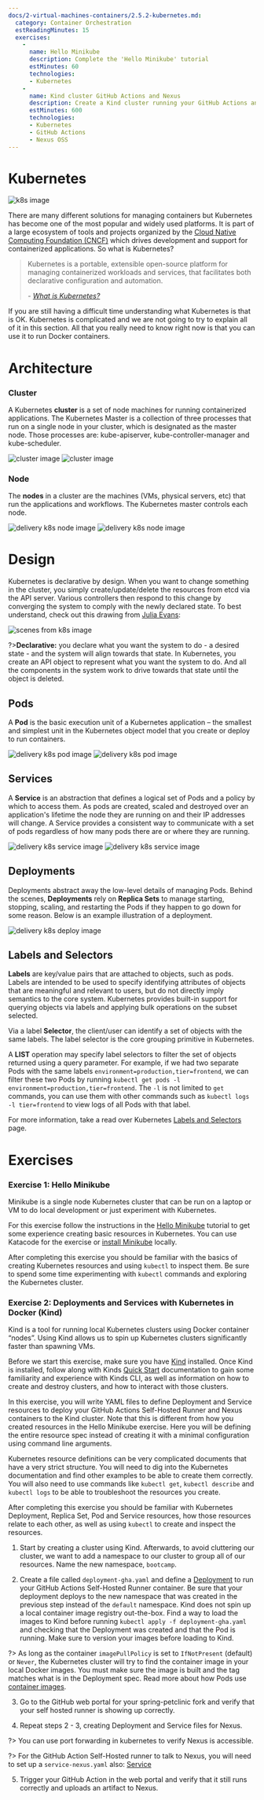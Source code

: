 ```yaml
---
docs/2-virtual-machines-containers/2.5.2-kubernetes.md:
  category: Container Orchestration
  estReadingMinutes: 15
  exercises:
    -
      name: Hello Minikube
      description: Complete the 'Hello Minikube' tutorial
      estMinutes: 60
      technologies:
      - Kubernetes
    -
      name: Kind cluster GitHub Actions and Nexus
      description: Create a Kind cluster running your GitHub Actions and Nexus containers
      estMinutes: 600
      technologies:
      - Kubernetes
      - GitHub Actions
      - Nexus OSS
---
```


# Kubernetes

![k8s image](img2/kubernetes.svg ':size=723x702 :class=icon :alt= k8s image')

There are many different solutions for managing containers but Kubernetes has become one of the most popular and widely used platforms. It is part of a large ecosystem of tools and projects organized by the [Cloud Native Computing Foundation (CNCF)](https://www.cncf.io/) which drives development and support for containerized applications. So what is Kubernetes?

> Kubernetes is a portable, extensible open-source platform for managing containerized workloads and services, that facilitates both declarative configuration and automation.
>
> _- [What is Kubernetes?](https://kubernetes.io/docs/concepts/overview/what-is-kubernetes/)_

If you are still having a difficult time understanding what Kubernetes is that is OK. Kubernetes is complicated and we are not going to try to explain all of it in this section. All that you really need to know right now is that you can use it to run Docker containers.

# Architecture

### Cluster

A Kubernetes **cluster** is a set of node machines for running containerized applications. The Kubernetes Master is a collection of three processes that run on a single node in your cluster, which is designated as the master node. Those processes are: kube-apiserver, kube-controller-manager and kube-scheduler.

![cluster image](img2/delivery-k8s-cluster_light.svg ':class=light-mode-img-center :alt= cluster image; light mode')
![cluster image](img2/delivery-k8s-cluster_dark.svg ':class=dark-mode-img-center :alt= cluster image; dark mode')

### Node

The **nodes** in a cluster are the machines (VMs, physical servers, etc) that run the applications and workflows. The Kubernetes master controls each node.

![delivery k8s node image](img2/delivery-k8s-node_light.svg ':class=light-mode-img-center :alt= delivery k8s node image; light mode')
![delivery k8s node image](img2/delivery-k8s-node_dark.svg ':class=dark-mode-img-center :alt= delivery k8s node image; dark mode')

# Design

Kubernetes is declarative by design. When you want to change something in the cluster, you simply create/update/delete the resources from etcd via the API server. Various controllers then respond to this change by converging the system to comply with the newly declared state. To best understand, check out this drawing from [Julia Evans](https://jvns.ca/blog/2017/06/04/learning-about-kubernetes/):

![scenes from k8s image](img2/scenes-from-kubernetes-page1.svg ':size=600px :class=img-center :alt= scenes from k8s image')

?>**Declarative:** you declare what you want the system to do - a desired state - and the system will align towards that state. In Kubernetes, you create an API object to represent what you want the system to do. And all the components in the system work to drive towards that state until the object is deleted.

## Pods

A **Pod** is the basic execution unit of a Kubernetes application – the smallest and simplest unit in the Kubernetes object model that you create or deploy to run containers.

![delivery k8s pod image](img2/delivery-k8s-pods_light.svg ':class=light-mode-img-center :alt= delivery k8s pod image; light mode')
![delivery k8s pod image](img2/delivery-k8s-pods_dark.svg ':class=dark-mode-img-center :alt= delivery k8s pod image; dark mode')

## Services

A **Service** is an abstraction that defines a logical set of Pods and a policy by which to access them. As pods are created, scaled and destroyed over an application's lifetime the node they are running on and their IP addresses will change. A Service provides a consistent way to communicate with a set of pods regardless of how many pods there are or where they are running.

![delivery k8s service image](img2/delivery-k8s-service_light.svg ':class=light-mode-img-center :alt= delivery k8s service image; light mode')
![delivery k8s service image](img2/delivery-k8s-service_dark.svg ':class=dark-mode-img-center :alt= delivery k8s service image; dark mode')

## Deployments

Deployments abstract away the low-level details of managing Pods. Behind the scenes, **Deployments** rely on **Replica Sets** to manage starting, stopping, scaling, and restarting the Pods if they happen to go down for some reason. Below is an example illustration of a deployment.

![delivery k8s deploy image](img2/delivery-k8s-deploy.gif ':class=img-center :alt= delivery k8s deploy image')

## Labels and Selectors

**Labels** are key/value pairs that are attached to objects, such as pods. Labels are intended to be used to specify identifying attributes of objects that are meaningful and relevant to users, but do not directly imply semantics to the core system. Kubernetes provides built-in support for querying objects via labels and applying bulk operations on the subset selected.

Via a label **Selector**, the client/user can identify a set of objects with the same labels. The label selector is the core grouping primitive in Kubernetes.

A **LIST** operation may specify label selectors to filter the set of objects returned using a query parameter. For example, if we had two separate Pods with the same labels `environment=production,tier=frontend`, we can filter these two Pods by running `kubectl get pods -l environment=production,tier=frontend`. The `-l` is not limited to `get` commands, you can use them with other commands such as `kubectl logs -l tier=frontend` to view logs of all Pods with that label.

For more information, take a read over Kubernetes [Labels and Selectors](https://kubernetes.io/docs/concepts/overview/working-with-objects/labels/) page.

# Exercises

### Exercise 1: Hello Minikube

Minikube is a single node Kubernetes cluster that can be run on a laptop or VM to do local development or just experiment with Kubernetes.

For this exercise follow the instructions in the [Hello Minikube](https://kubernetes.io/docs/tutorials/hello-minikube/#) tutorial to get some experience creating basic resources in Kubernetes. You can use Katacode for the exercise or [install Minikube](https://kubernetes.io/docs/tasks/tools/install-minikube/) locally.

After completing this exercise you should be familiar with the basics of creating Kubernetes resources and using `kubectl` to inspect them. Be sure to spend some time experimenting with `kubectl` commands and exploring the Kubernetes cluster.

### Exercise 2: Deployments and Services with Kubernetes in Docker (Kind)

Kind is a tool for running local Kubernetes clusters using Docker container “nodes”. Using Kind allows us to spin up Kubernetes clusters significantly faster than spawning VMs.

Before we start this exercise, make sure you have [Kind](https://kind.sigs.k8s.io/docs/user/quick-start/#installation) installed. Once Kind is installed, follow along with Kinds [Quick Start](https://kind.sigs.k8s.io/docs/user/quick-start/) documentation to gain some familiarity and experience with Kinds CLI, as well as information on how to create and destroy clusters, and how to interact with those clusters.

In this exercise, you will write YAML files to define Deployment and Service resources to deploy your GitHub Actions Self-Hosted Runner and Nexus containers to the Kind cluster. Note that this is different from how you created resources in the Hello Minikube exercise. Here you will be defining the entire resource spec instead of creating it with a minimal configuration using command line arguments.

Kubernetes resource definitions can be very complicated documents that have a very strict structure. You will need to dig into the Kubernetes documentation and find other examples to be able to create them correctly. You will also need to use commands like `kubectl get`, `kubectl describe` and `kubectl logs` to be able to troubleshoot the resources you create.

After completing this exercise you should be familiar with Kubernetes Deployment, Replica Set, Pod and Service resources, how those resources relate to each other, as well as using `kubectl` to create and inspect the resources.

1. Start by creating a cluster using Kind. Afterwards, to avoid cluttering our cluster, we want to add a namespace to our cluster to group all of our resources. Name the new namespace, `bootcamp`.

2. Create a file called `deployment-gha.yaml` and define a [Deployment](https://kubernetes.io/docs/concepts/workloads/controllers/deployment/) to run your GitHub Actions Self-Hosted Runner container. Be sure that your deployment deploys to the new namespace that was created in the previous step instead of the `default` namespace. Kind does not spin up a local container image registry out-the-box. Find a way to load the images to Kind before running `kubectl apply -f deployment-gha.yaml` and checking that the Deployment was created and that the Pod is running. Make sure to version your images before loading to Kind.

  ?> As long as the container `imagePullPolicy` is set to `IfNotPresent` (default) or `Never`, the Kubernetes cluster will try to find the container image in your local Docker images. You must make sure the image is built and the tag matches what is in the Deployment spec. Read more about how Pods use [container images](https://kubernetes.io/docs/concepts/containers/images/).

3. Go to the GitHub web portal for your spring-petclinic fork and verify that your self hosted runner is showing up correctly.

4. Repeat steps 2 - 3, creating Deployment and Service files for Nexus.

  ?> You can use port forwarding in kubernetes to verify Nexus is accessible.

  ?> For the GitHub Action Self-Hosted runner to talk to Nexus, you will need to set up a `service-nexus.yaml` also: [Service](https://kubernetes.io/docs/concepts/services-networking/service/)

5. Trigger your GitHub Action in the web portal and verify that it still runs correctly and uploads an artifact to Nexus.
